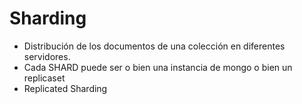 # Sharding
- Distribución de los documentos de una colección en diferentes servidores.
- Cada SHARD puede ser o bien una instancia de mongo o bien un replicaset
- Replicated Sharding
